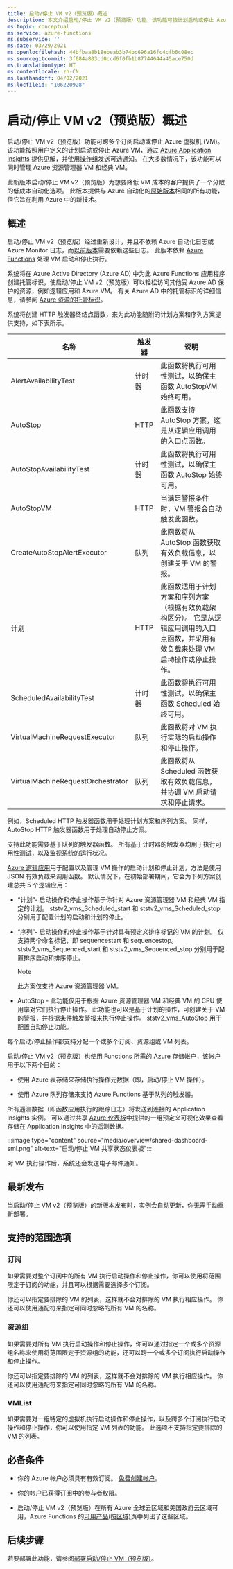 ```yaml
---
title: 启动/停止 VM v2（预览版）概述
description: 本文介绍启动/停止 VM v2（预览版）功能，该功能可按计划启动或停止 Azure 资源管理器 VM 和经典 VM。
ms.topic: conceptual
ms.service: azure-functions
ms.subservice: ''
ms.date: 03/29/2021
ms.openlocfilehash: 44bfbaa8b18ebeab3b74bc696a16fc4cfb6c08ec
ms.sourcegitcommit: 3f684a803cd0ccd6f0fb1b87744644a45ace750d
ms.translationtype: HT
ms.contentlocale: zh-CN
ms.lasthandoff: 04/02/2021
ms.locfileid: "106220928"
---
```

# <a name="startstop-vms-v2-preview-overview"></a>启动/停止 VM v2（预览版）概述

启动/停止 VM v2（预览版）功能可跨多个订阅启动或停止 Azure 虚拟机 (VM)。 该功能按照用户定义的计划启动或停止 Azure VM，通过 [Azure Application Insights](../../azure-monitor/app/app-insights-overview.md) 提供见解，并使用[操作组](../../azure-monitor/alerts/action-groups.md)发送可选通知。 在大多数情况下，该功能可以同时管理 Azure 资源管理器 VM 和经典 VM。

此新版本启动/停止 VM v2（预览版）为想要降低 VM 成本的客户提供了一个分散的低成本自动化选项。 此版本提供与 Azure 自动化的[原始版本](../../automation/automation-solution-vm-management.md)相同的所有功能，但它旨在利用 Azure 中的新技术。

## <a name="overview"></a>概述

启动/停止 VM v2（预览版）经过重新设计，并且不依赖 Azure 自动化日志或 Azure Monitor 日志，而[以前版本](../../automation/automation-solution-vm-management.md)需要依赖这些日志。 此版本依赖 [Azure Functions](../../azure-functions/functions-overview.md) 处理 VM 启动和停止执行。

系统将在 Azure Active Directory (Azure AD) 中为此 Azure Functions 应用程序创建托管标识，使启动/停止 VM v2（预览版）可以轻松访问其他受 Azure AD 保护的资源，例如逻辑应用和 Azure VM。 有关 Azure AD 中的托管标识的详细信息，请参阅 [Azure 资源的托管标识](../../active-directory/managed-identities-azure-resources/overview.md)。

系统将创建 HTTP 触发器终结点函数，来为此功能随附的计划方案和序列方案提供支持，如下表所示。

|名称 |触发器 |说明 |
|-----|--------|------------|
|AlertAvailabilityTest |计时器 |此函数将执行可用性测试，以确保主函数 AutoStopVM 始终可用。|
|AutoStop |HTTP |此函数支持 AutoStop 方案，这是从逻辑应用调用的入口点函数。|
|AutoStopAvailabilityTest |计时器 |此函数将执行可用性测试，以确保主函数 AutoStop 始终可用。|
|AutoStopVM |HTTP |当满足警报条件时，VM 警报会自动触发此函数。|
|CreateAutoStopAlertExecutor |队列 |此函数将从 AutoStop 函数获取有效负载信息，以创建关于 VM 的警报。|
|计划 |HTTP |此函数适用于计划方案和序列方案（根据有效负载架构区分）。 它是从逻辑应用调用的入口点函数，并采用有效负载来处理 VM 启动操作或停止操作。 |
|ScheduledAvailabilityTest |计时器 |此函数将执行可用性测试，以确保主函数 Scheduled 始终可用。|
|VirtualMachineRequestExecutor |队列 |此函数将对 VM 执行实际的启动操作和停止操作。|
|VirtualMachineRequestOrchestrator |队列 |此函数将从 Scheduled 函数获取有效负载信息，并协调 VM 启动请求和停止请求。|

例如，Scheduled HTTP 触发器函数用于处理计划方案和序列方案。 同样，AutoStop HTTP 触发器函数用于处理自动停止方案。

支持此功能需要基于队列的触发器函数。 所有基于计时器的触发器均用于执行可用性测试，以及监视系统的运行状况。

 [Azure 逻辑应用](../../logic-apps/logic-apps-overview.md)用于配置以及管理 VM 操作的启动计划和停止计划，方法是使用 JSON 有效负载来调用函数。 默认情况下，在初始部署期间，它会为下列方案创建总共 5 个逻辑应用：

- “计划”- 启动操作和停止操作基于你针对 Azure 资源管理器 VM 和经典 VM 指定的计划。 ststv2_vms_Scheduled_start 和 ststv2_vms_Scheduled_stop 分别用于配置计划的启动和计划的停止。 

- “序列”- 启动操作和停止操作基于针对具有预定义排序标记的 VM 的计划。 仅支持两个命名标记，即 sequencestart 和 sequencestop。  ststv2_vms_Sequenced_start 和 ststv2_vms_Sequenced_stop 分别用于配置排序启动和排序停止。 

    > [!NOTE]
    > 此方案仅支持 Azure 资源管理器 VM。

- AutoStop - 此功能仅用于根据 Azure 资源管理器 VM 和经典 VM 的 CPU 使用率对它们执行停止操作。 此功能也可以是基于计划的操作，可创建关于 VM 的警报，并根据条件触发警报来执行停止操作。 ststv2_vms_AutoStop 用于配置自动停止功能。

每个启动/停止操作都支持分配一个或多个订阅、资源组或 VM 列表。

启动/停止 VM v2（预览版）也使用 Functions 所需的 Azure 存储帐户，该帐户用于以下两个目的：

   - 使用 Azure 表存储来存储执行操作元数据（即，启动/停止 VM 操作）。

   - 使用 Azure 队列存储来支持 Azure Functions 基于队列的触发器。

所有遥测数据（即函数应用执行的跟踪日志）将发送到连接的 Application Insights 实例。 可以通过共享 [Azure 仪表板](../../azure-portal/azure-portal-dashboards.md)中提供的一组预定义可视化效果查看存储在 Application Insights 中的遥测数据。

:::image type="content" source="media/overview/shared-dashboard-sml.png" alt-text="启动/停止 VM 共享状态仪表板":::

对 VM 执行操作后，系统还会发送电子邮件通知。

## <a name="new-releases"></a>最新发布

当启动/停止 VM v2（预览版）的新版本发布时，实例会自动更新，你无需手动重新部署。

## <a name="supported-scoping-options"></a>支持的范围选项

### <a name="subscription"></a>订阅

如果需要对整个订阅中的所有 VM 执行启动操作和停止操作，你可以使用将范围限定于订阅的功能，并且可以根据需要选择多个订阅。  

你还可以指定要排除的 VM 的列表，这样就不会对排除的 VM 执行相应操作。 你还可以使用通配符来指定可同时忽略的所有 VM 的名称。

### <a name="resource-group"></a>资源组

如果需要对所有 VM 执行启动操作和停止操作，你可以通过指定一个或多个资源组名称来使用将范围限定于资源组的功能，还可以跨一个或多个订阅执行启动操作和停止操作。

你还可以指定要排除的 VM 的列表，这样就不会对排除的 VM 执行相应操作。 你还可以使用通配符来指定可同时忽略的所有 VM 的名称。

### <a name="vmlist"></a>VMList

如果需要对一组特定的虚拟机执行启动操作和停止操作，以及跨多个订阅执行启动操作和停止操作，你可以使用指定 VM 列表的功能。 此选项不支持指定要排除的 VM 的列表。

## <a name="prerequisites"></a>必备条件

- 你的 Azure 帐户必须具有有效订阅。 [免费创建帐户](https://azure.microsoft.com/free/)。

- 你的帐户已获得订阅中的[参与者](../../role-based-access-control/built-in-roles.md#contributor)权限。

- 启动/停止 VM v2（预览版）在所有 Azure 全球云区域和美国政府云区域可用，Azure Functions 的[可用产品(按区域)](https://azure.microsoft.com/global-infrastructure/services/?regions=all&products=functions)页中列出了这些区域。

## <a name="next-steps"></a>后续步骤

若要部署此功能，请参阅[部署启动/停止 VM（预览版）](deploy.md)。